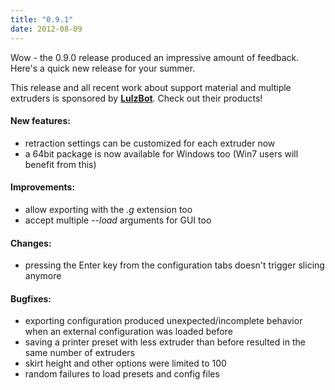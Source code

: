 ```yaml
---
title: "0.9.1"
date: 2012-08-09
---
```




Wow - the 0.9.0 release produced an impressive amount of feedback. Here's a quick new release for your summer.

This release and all recent work about support material and multiple extruders is sponsored by [**LulzBot**](http://www.lulzbot.com/). Check out their products!

#### New features:

*   retraction settings can be customized for each extruder now
*   a 64bit package is now available for Windows too (Win7 users will benefit from this)

#### Improvements:

*   allow exporting with the _.g_ extension too
*   accept multiple _--load_ arguments for GUI too

#### Changes:

*   pressing the Enter key from the configuration tabs doesn't trigger slicing anymore

#### Bugfixes:

*   exporting configuration produced unexpected/incomplete behavior when an external configuration was loaded before
*   saving a printer preset with less extruder than before resulted in the same number of extruders
*   skirt height and other options were limited to 100
*   random failures to load presets and config files


